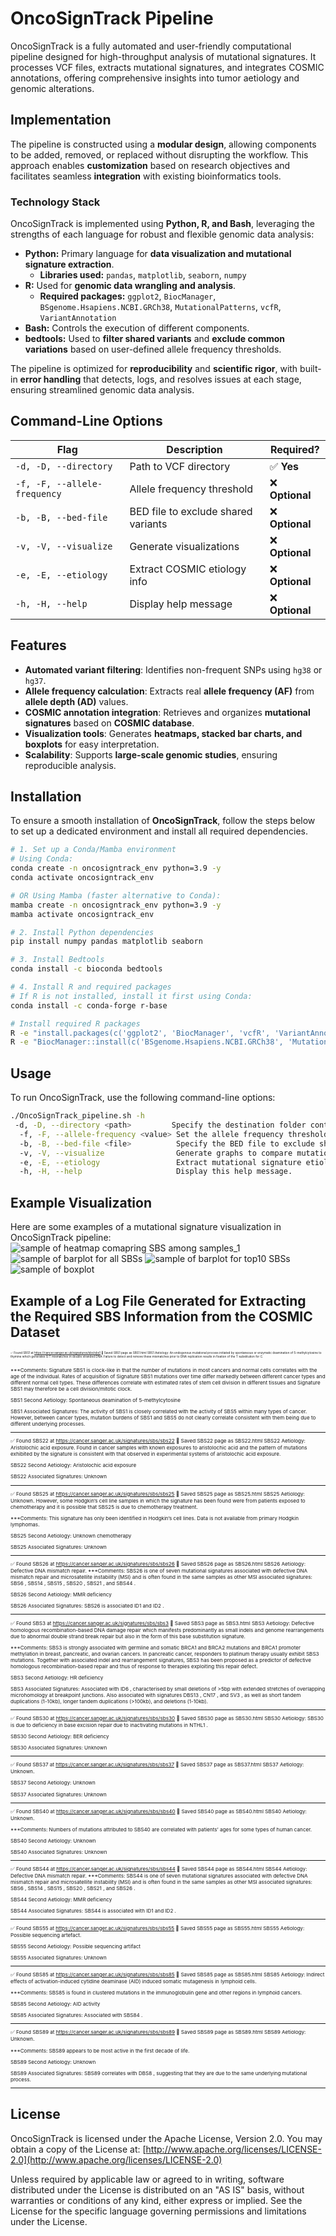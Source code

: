 # OncoSignTrack Pipeline

OncoSignTrack is a fully automated and user-friendly computational pipeline designed for high-throughput analysis of mutational signatures. It processes VCF files, extracts mutational signatures, and integrates COSMIC annotations, offering comprehensive insights into tumor aetiology and genomic alterations.

## Implementation

The pipeline is constructed using a **modular design**, allowing components to be added, removed, or replaced without disrupting the workflow. This approach enables **customization** based on research objectives and facilitates seamless **integration** with existing bioinformatics tools.

### **Technology Stack**
OncoSignTrack is implemented using **Python, R, and Bash**, leveraging the strengths of each language for robust and flexible genomic data analysis:

- **Python:** Primary language for **data visualization and mutational signature extraction**.
  - **Libraries used:** `pandas`, `matplotlib`, `seaborn`, `numpy`
- **R:** Used for **genomic data wrangling and analysis**.
  - **Required packages:** `ggplot2`, `BiocManager`, `BSgenome.Hsapiens.NCBI.GRCh38`, `MutationalPatterns`, `vcfR`, `VariantAnnotation`
- **Bash:** Controls the execution of different components.
- **bedtools:** Used to **filter shared variants** and **exclude common variations** based on user-defined allele frequency 
thresholds.


The pipeline is optimized for **reproducibility** and **scientific rigor**, with built-in **error handling** that detects, logs, and resolves issues at each stage, ensuring streamlined genomic data analysis.

## Command-Line Options

| **Flag** | **Description** | **Required?** |
|---------|-------------|--------------|
| `-d, -D, --directory` | Path to VCF directory | ✅ **Yes** |
| `-f, -F, --allele-frequency` | Allele frequency threshold | ❌ **Optional** |
| `-b, -B, --bed-file` | BED file to exclude shared variants | ❌ **Optional** |
| `-v, -V, --visualize` | Generate visualizations | ❌ **Optional** |
| `-e, -E, --etiology` | Extract COSMIC etiology info | ❌ **Optional** |
| `-h, -H, --help` | Display help message | ❌ **Optional** |

## Features

- **Automated variant filtering**: Identifies non-frequent SNPs using `hg38` or `hg37`.
- **Allele frequency calculation**: Extracts real **allele frequency (AF)** from **allele depth (AD)** values.
- **COSMIC annotation integration**: Retrieves and organizes **mutational signatures** based on **COSMIC database**.
- **Visualization tools**: Generates **heatmaps, stacked bar charts, and boxplots** for easy interpretation.
- **Scalability**: Supports **large-scale genomic studies**, ensuring reproducible analysis.

## Installation

To ensure a smooth installation of **OncoSignTrack**, follow the steps below to set up a dedicated environment and install all required dependencies.

```bash
# 1. Set up a Conda/Mamba environment
# Using Conda:
conda create -n oncosigntrack_env python=3.9 -y
conda activate oncosigntrack_env

# OR Using Mamba (faster alternative to Conda):
mamba create -n oncosigntrack_env python=3.9 -y
mamba activate oncosigntrack_env

# 2. Install Python dependencies
pip install numpy pandas matplotlib seaborn

# 3. Install Bedtools
conda install -c bioconda bedtools

# 4. Install R and required packages
# If R is not installed, install it first using Conda:
conda install -c conda-forge r-base

# Install required R packages
R -e "install.packages(c('ggplot2', 'BiocManager', 'vcfR', 'VariantAnnotation'))"
R -e "BiocManager::install(c('BSgenome.Hsapiens.NCBI.GRCh38', 'MutationalPatterns'))"

```
## Usage

To run OncoSignTrack, use the following command-line options:

```bash
./OncoSignTrack_pipeline.sh -h
 -d, -D, --directory <path>         Specify the destination folder containing VCF files. (Required)
  -f, -F, --allele-frequency <value> Set the allele frequency threshold. (Optional)
  -b, -B, --bed-file <file>          Specify the BED file to exclude shared variants. (Optional)
  -v, -V, --visualize                Generate graphs to compare mutational signatures among samples. (Optional)
  -e, -E, --etiology                 Extract mutational signature etiology from the COSMIC database. (Optional)
  -h, -H, --help                     Display this help message.
```

## Example Visualization

Here are some examples of a mutational signature visualization in OncoSignTrack pipeline:
![sample of heatmap comapring SBS among samples_1](images/heatmap_samples_with_counts.png)
![sample of barplot for all SBSs](images/sbs_stacked_percentage_barplot_adjusted.png)
![sample of barplot for top10 SBSs](images/top_10_sbs_with_percentages.png)
![sample of boxplot](images/box_plot_.png)

## Example of a Log File Generated for Extracting the Required SBS Information from the COSMIC Dataset
<small><small><small><small><small><small>
✅ Found SBS1 at https://cancer.sanger.ac.uk/signatures/sbs/sbs1
📄 Saved SBS1 page as SBS1.html
SBS1 Aetiology: An endogenous mutational process initiated by spontaneous or enzymatic deamination of 5-methylcytosine to thymine which generates G:T mismatches in double stranded DNA. Failure to detect and remove these mismatches prior to DNA replication results in fixation of the T substitution for C. 

***Comments: Signature SBS1 is clock-like in that the number of mutations in most cancers and normal cells correlates with the age of the individual. Rates of acquisition of Signature SBS1 mutations over time differ markedly between different cancer types and different normal cell types. These differences correlate with estimated rates of stem cell division in different tissues and Signature SBS1 may therefore be a cell division/mitotic clock.

SBS1 Second Aetiology: Spontaneous deamination of 5-methylcytosine

SBS1 Associated Signatures: The activity of SBS1 is closely correlated with the activity of SBS5 within many types of cancer. However, between cancer types, mutation burdens of SBS1 and SBS5 do not clearly correlate consistent with them being due to different underlying processes.

------------------------------------------------------------------------------------------------------------------------
✅ Found SBS22 at https://cancer.sanger.ac.uk/signatures/sbs/sbs22
📄 Saved SBS22 page as SBS22.html
SBS22 Aetiology: Aristolochic acid exposure. Found in cancer samples with known exposures to aristolochic acid and the pattern of mutations exhibited by the signature is consistent with that observed in experimental systems of aristolochic acid exposure.

SBS22 Second Aetiology: Aristolochic acid exposure

SBS22 Associated Signatures: Unknown

------------------------------------------------------------------------------------------------------------------------
✅ Found SBS25 at https://cancer.sanger.ac.uk/signatures/sbs/sbs25
📄 Saved SBS25 page as SBS25.html
SBS25 Aetiology: Unknown. However, some Hodgkin’s cell line samples in which the signature has been found were from patients exposed to chemotherapy and it is possible that SBS25 is due to chemotherapy treatment. 

***Comments: This signature has only been identified in Hodgkin’s cell lines. Data is not available from primary Hodgkin lymphomas.

SBS25 Second Aetiology: Unknown chemotherapy

SBS25 Associated Signatures: Unknown

------------------------------------------------------------------------------------------------------------------------
✅ Found SBS26 at https://cancer.sanger.ac.uk/signatures/sbs/sbs26
📄 Saved SBS26 page as SBS26.html
SBS26 Aetiology: Defective DNA mismatch repair. 
***Comments: SBS26 is one of seven mutational signatures associated with defective DNA mismatch repair and microsatellite instability (MSI) and is often found in the same samples as other MSI associated signatures: SBS6 , SBS14 , SBS15 , SBS20 , SBS21 , and SBS44 .

SBS26 Second Aetiology: MMR deficiency

SBS26 Associated Signatures: SBS26 is associated ID1 and ID2 .

------------------------------------------------------------------------------------------------------------------------
✅ Found SBS3 at https://cancer.sanger.ac.uk/signatures/sbs/sbs3
📄 Saved SBS3 page as SBS3.html
SBS3 Aetiology: Defective homologous recombination-based DNA damage repair which manifests predominantly as small indels and genome rearrangements due to abnormal double strand break repair but also in the form of this base substitution signature. 

***Comments: SBS3 is strongly associated with germline and somatic BRCA1 and BRCA2 mutations and BRCA1 promoter methylation in breast, pancreatic, and ovarian cancers. In pancreatic cancer, responders to platinum therapy usually exhibit SBS3 mutations. Together with associated indel and rearrangement signatures, SBS3 has been proposed as a predictor of defective homologous recombination-based repair and thus of response to therapies exploiting this repair defect.

SBS3 Second Aetiology: HR deficiency

SBS3 Associated Signatures: Associated with ID6 , characterised by small deletions of >5bp with extended stretches of overlapping microhomology at breakpoint junctions. Also associated with signatures DBS13 , CN17 , and SV3 , as well as short tandem duplications (1-10kb), longer tandem duplications (>100kb), and deletions (1-10kb).

------------------------------------------------------------------------------------------------------------------------
✅ Found SBS30 at https://cancer.sanger.ac.uk/signatures/sbs/sbs30
📄 Saved SBS30 page as SBS30.html
SBS30 Aetiology: SBS30 is due to deficiency in base excision repair due to inactivating mutations in NTHL1 .

SBS30 Second Aetiology: BER deficiency

SBS30 Associated Signatures: Unknown

------------------------------------------------------------------------------------------------------------------------
✅ Found SBS37 at https://cancer.sanger.ac.uk/signatures/sbs/sbs37
📄 Saved SBS37 page as SBS37.html
SBS37 Aetiology: Unknown.

SBS37 Second Aetiology: Unknown

SBS37 Associated Signatures: Unknown

------------------------------------------------------------------------------------------------------------------------
✅ Found SBS40 at https://cancer.sanger.ac.uk/signatures/sbs/sbs40
📄 Saved SBS40 page as SBS40.html
SBS40 Aetiology: Unknown. 

***Comments: Numbers of mutations attributed to SBS40 are correlated with patients’ ages for some types of human cancer.

SBS40 Second Aetiology: Unknown

SBS40 Associated Signatures: Unknown

------------------------------------------------------------------------------------------------------------------------
✅ Found SBS44 at https://cancer.sanger.ac.uk/signatures/sbs/sbs44
📄 Saved SBS44 page as SBS44.html
SBS44 Aetiology: Defective DNA mismatch repair. 
***Comments: SBS44 is one of seven mutational signatures associated with defective DNA mismatch repair and microsatellite instability (MSI) and is often found in the same samples as other MSI associated signatures: SBS6 , SBS14 , SBS15 , SBS20 , SBS21 , and SBS26 .

SBS44 Second Aetiology: MMR deficiency

SBS44 Associated Signatures: SBS44 is associated with ID1 and ID2 .

------------------------------------------------------------------------------------------------------------------------
✅ Found SBS55 at https://cancer.sanger.ac.uk/signatures/sbs/sbs55
📄 Saved SBS55 page as SBS55.html
SBS55 Aetiology: Possible sequencing artefact.

SBS55 Second Aetiology: Possible sequencing artifact

SBS55 Associated Signatures: Unknown

------------------------------------------------------------------------------------------------------------------------
✅ Found SBS85 at https://cancer.sanger.ac.uk/signatures/sbs/sbs85
📄 Saved SBS85 page as SBS85.html
SBS85 Aetiology: Indirect effects of activation-induced cytidine deaminase (AID) induced somatic mutagenesis in lymphoid cells. 

***Comments: SBS85 is found in clustered mutations in the immunoglobulin gene and other regions in lymphoid cancers.

SBS85 Second Aetiology: AID activity

SBS85 Associated Signatures: Associated with SBS84 .

------------------------------------------------------------------------------------------------------------------------
✅ Found SBS89 at https://cancer.sanger.ac.uk/signatures/sbs/sbs89
📄 Saved SBS89 page as SBS89.html
SBS89 Aetiology: Unknown. 

***Comments: SBS89 appears to be most active in the first decade of life.

SBS89 Second Aetiology: Unknown

SBS89 Associated Signatures: SBS89 correlates with DBS8 , suggesting that they are due to the same underlying mutational process.

------------------------------------------------------------------------------------------------------------------------
</small></small></small></small></small></small>



## License

OncoSignTrack is licensed under the Apache License, Version 2.0.
You may obtain a copy of the License at:
[http://www.apache.org/licenses/LICENSE-2.0](http://www.apache.org/licenses/LICENSE-2.0)

Unless required by applicable law or agreed to in writing, software distributed under the License is distributed on an "AS IS" basis, without warranties or conditions of any kind, either express or implied. See the License for the specific language governing permissions and limitations under the License.

